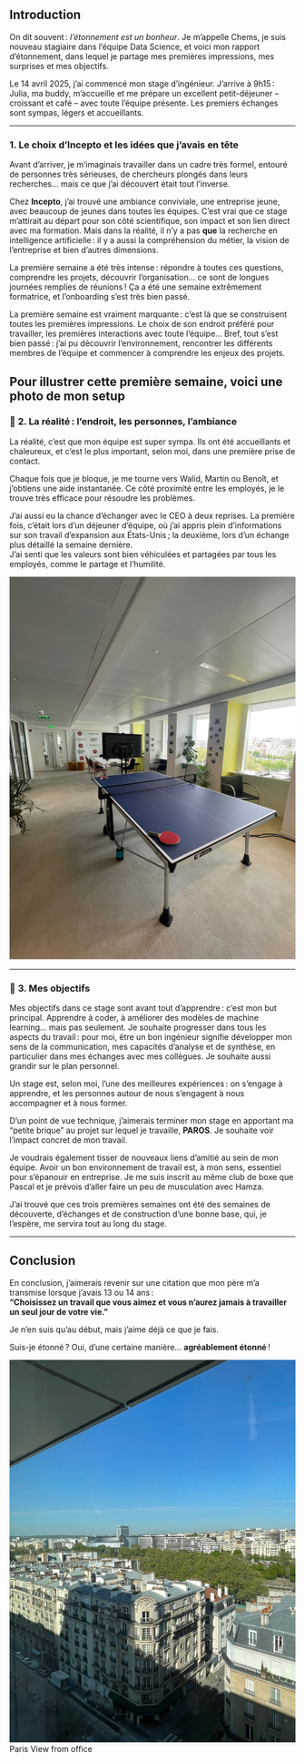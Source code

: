 ## Introduction

On dit souvent : _l’étonnement est un bonheur_. Je m’appelle Chems, je suis nouveau stagiaire dans l’équipe Data Science, et voici mon rapport d’étonnement, dans lequel je partage mes premières impressions, mes surprises et mes objectifs.

Le 14 avril 2025, j’ai commencé mon stage d’ingénieur. J’arrive à 9h15 : Julia, ma buddy, m’accueille et me prépare un excellent petit-déjeuner – croissant et café – avec toute l’équipe présente. Les premiers échanges sont sympas, légers et accueillants.

---

### **1. Le choix d’Incepto et les idées que j’avais en tête**

Avant d’arriver, je m’imaginais travailler dans un cadre très formel, entouré de personnes très sérieuses, de chercheurs plongés dans leurs recherches… mais ce que j’ai découvert était tout l’inverse.

Chez **Incepto**, j’ai trouvé une ambiance conviviale, une entreprise jeune, avec beaucoup de jeunes dans toutes les équipes. C’est vrai que ce stage m’attirait au départ pour son côté scientifique, son impact et son lien direct avec ma formation. Mais dans la réalité, il n’y a pas **que** la recherche en intelligence artificielle : il y a aussi la compréhension du métier, la vision de l’entreprise et bien d’autres dimensions.

La première semaine a été très intense : répondre à toutes ces questions, comprendre les projets, découvrir l’organisation… ce sont de longues journées remplies de réunions ! Ça a été une semaine extrêmement formatrice, et l’onboarding s’est très bien passé.

La première semaine est vraiment marquante : c’est là que se construisent toutes les premières impressions. Le choix de son endroit préféré pour travailler, les premières interactions avec toute l’équipe… Bref, tout s’est bien passé : j’ai pu découvrir l’environnement, rencontrer les différents membres de l’équipe et commencer à comprendre les enjeux des projets.

## Pour illustrer cette première semaine, voici une photo de mon setup

### 🧩 **2. La réalité : l’endroit, les personnes, l’ambiance**

La réalité, c’est que mon équipe est super sympa. Ils ont été accueillants et chaleureux, et c’est le plus important, selon moi, dans une première prise de contact.

Chaque fois que je bloque, je me tourne vers Walid, Martin ou Benoît, et j’obtiens une aide instantanée. Ce côté proximité entre les employés, je le trouve très efficace pour résoudre les problèmes.

J’ai aussi eu la chance d’échanger avec le CEO à deux reprises. La première fois, c’était lors d’un déjeuner d’équipe, où j’ai appris plein d’informations sur son travail d’expansion aux États-Unis ; la deuxième, lors d’un échange plus détaillé la semaine dernière.  
J’ai senti que les valeurs sont bien véhiculées et partagées par tous les employés, comme le partage et l’humilité.

![Pingpong space](img/dr_img3.jpg)

---

### 🎯 **3. Mes objectifs**

Mes objectifs dans ce stage sont avant tout d’apprendre : c’est mon but principal. Apprendre à coder, à améliorer des modèles de machine learning… mais pas seulement. Je souhaite progresser dans tous les aspects du travail : pour moi, être un bon ingénieur signifie développer mon sens de la communication, mes capacités d’analyse et de synthèse, en particulier dans mes échanges avec mes collègues. Je souhaite aussi grandir sur le plan personnel.

Un stage est, selon moi, l’une des meilleures expériences : on s’engage à apprendre, et les personnes autour de nous s’engagent à nous accompagner et à nous former.

D’un point de vue technique, j’aimerais terminer mon stage en apportant ma “petite brique” au projet sur lequel je travaille, **PAROS**. Je souhaite voir l’impact concret de mon travail.

Je voudrais également tisser de nouveaux liens d’amitié au sein de mon équipe. Avoir un bon environnement de travail est, à mon sens, essentiel pour s’épanouir en entreprise. Je me suis inscrit au même club de boxe que Pascal et je prévois d’aller faire un peu de musculation avec Hamza.

J’ai trouvé que ces trois premières semaines ont été des semaines de découverte, d’échanges et de construction d’une bonne base, qui, je l’espère, me servira tout au long du stage.

---

## Conclusion

En conclusion, j’aimerais revenir sur une citation que mon père m’a transmise lorsque j’avais 13 ou 14 ans :  
**“Choisissez un travail que vous aimez et vous n’aurez jamais à travailler un seul jour de votre vie.”**

Je n’en suis qu’au début, mais j’aime déjà ce que je fais.

Suis-je étonné ? Oui, d’une certaine manière… **agréablement étonné** !

![Paris view from Office](img/dr_img2.jpg)
Paris View from office
